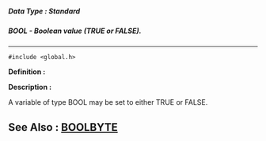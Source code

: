 ##### Data Type : Standard
##### BOOL - Boolean value (TRUE or FALSE).
---
```
#include <global.h>
```

**Definition :**



**Description :**

A variable of type BOOL may be set to either TRUE or FALSE.


**See Also :**
[BOOLBYTE](/domino-c-api-docs/reference/Data/BOOLBYTE)
---
